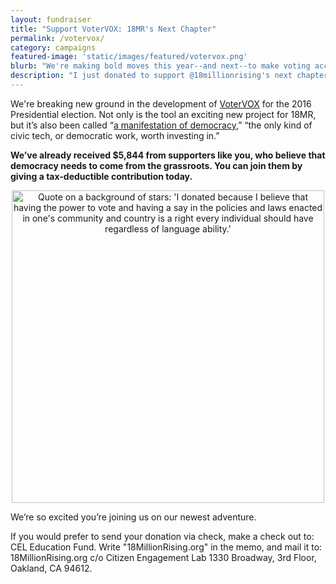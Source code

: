 ```yaml
---
layout: fundraiser
title: "Support VoterVOX: 18MR's Next Chapter"
permalink: /votervox/
category: campaigns
featured-image: 'static/images/featured/votervox.png'
blurb: "We're making bold moves this year--and next--to make voting accessible to everyone. Support our efforts today."
description: "I just donated to support @18millionrising's next chapter. Join me here: "
---
```


We're breaking new ground in the development of [VoterVOX](http://votervox.org) for the 2016 Presidential election. Not only is the tool an exciting new project for 18MR, but it’s also been called “[a manifestation of democracy](https://www.newamerica.org/the-weekly-wonk/this-is-what-democracy-sounds-like/),” “the only kind of civic tech, or democratic work, worth investing in.”

__We’ve already received $5,844 from supporters like you, who believe that democracy needs to come from the grassroots. You can join them by giving a tax-deductible contribution today.__

<center><img width="500px" alt="Quote on a background of stars: 'I donated because I believe that having the power to vote and having a say in the policies and laws enacted in one's community and country is a right every individual should have regardless of language ability.'" src="http://action.18mr.org/static/images/featured/votervox.png"></center>

We’re so excited you’re joining us on our newest adventure.

If you would prefer to send your donation via check, make a check out to: CEL Education Fund. Write "18MillionRising.org" in the memo, and mail it to: 18MillionRising.org c/o Citizen Engagement Lab 1330 Broadway, 3rd Floor, Oakland, CA 94612.

<script>window.yepnope || document.write('<script src="https://actionnetwork.org/includes/js/yepnope154-min.js"><\/script>');</script>
<script src='https://actionnetwork.org/widgets/v2/fundraising/support-votervox?format=js&source=widget&css=whitelabel'></script><div id='can-fundraising-area-support-votervox' style='width: 100%'><!-- this div is the target for our HTML insertion --></div>
